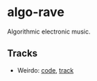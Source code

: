 # algo-rave
Algorithmic electronic music.

## Tracks

 - Weirdo: [code](https://github.com/Onuchin-Artem/algo-rave/blob/master/weirdo%20(techno).Rb), [track]()
